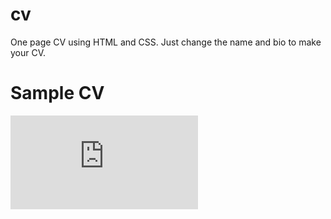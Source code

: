 # cv
One page CV using HTML and CSS. Just change the name and bio to make your CV.

# Sample CV
![alt text](https://github.com/kavishaagarwal/cv/blob/master/sample/sample_cv.pdf)
